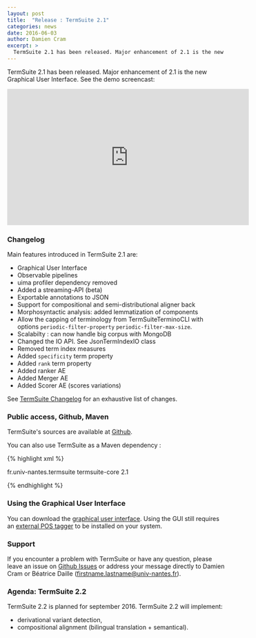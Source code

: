 ```yaml
---
layout: post
title:  "Release : TermSuite 2.1"
categories: news
date: 2016-06-03
author: Damien Cram
excerpt: >
  TermSuite 2.1 has been released. Major enhancement of 2.1 is the new Graphical User Interface.
---
```


TermSuite 2.1 has been released. Major enhancement of 2.1 is the new Graphical User Interface. See the demo screencast:

<iframe width="560" height="315" src="https://www.youtube.com/embed/Qc9ZkYZVP_0" frameborder="0" allowfullscreen></iframe>

### Changelog

Main features introduced in TermSuite 2.1 are:

* Graphical User Interface
* Observable pipelines
* uima profiler dependency removed
* Added a streaming-API (beta)
* Exportable annotations to JSON
* Support for compositional and semi-distributional aligner back
* Morphosyntactic analysis: added lemmatization of components
* Allow the capping of terminology from TermSuiteTerminoCLI with options `periodic-filter-property` `periodic-filter-max-size`.
* Scalabilty : can now handle big corpus with MongoDB
* Changed the IO API. See JsonTermIndexIO class
* Removed term index measures
* Added `specificity` term property
* Added `rank` term property
* Added ranker AE
* Added Merger AE
* Added Scorer AE (scores variations)

See [TermSuite Changelog](/changelog/) for an exhaustive list of changes.

### Public access, Github, Maven

TermSuite's sources are available at [Github]({{site.github}}).

You can also use TermSuite as a Maven dependency :

{% highlight xml %}

<dependency>
  <groupId>fr.univ-nantes.termsuite</groupId>
  <artifactId>termsuite-core</artifactId>
  <version>2.1</version>
</dependency>

{% endhighlight %}

### Using the Graphical User Interface

You can download the [graphical user interface]({{termsuite.ui.bintray}}). Using the GUI still requires an [external POS tagger]() to be installed on your system.


### Support

If you encounter a problem with TermSuite or have any question, please leave an issue on [Github Issues]({{site.github}}/issues) or address your message directly to Damien Cram or Béatrice Daille (firstname.lastname@univ-nantes.fr).

### Agenda: TermSuite 2.2

TermSuite 2.2 is planned for september 2016. TermSuite 2.2 will implement:

 * derivational variant detection,
 * compositional alignment (bilingual translation + semantical).
